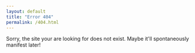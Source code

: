 ```yaml
---
layout: default
title: "Error 404"
permalink: /404.html
---
```


Sorry, the site your are looking for does not exist. Maybe it'll spontaneously manifest later!
